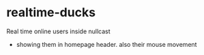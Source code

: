 # realtime-ducks

Real time online users inside nullcast

- showing them in homepage header. also their mouse movement
